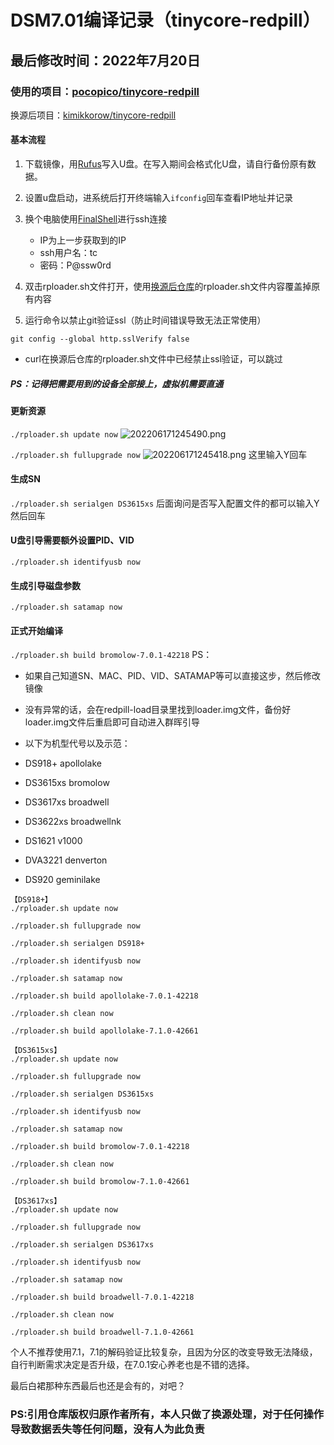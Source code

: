 # DSM7.01编译记录（tinycore-redpill）

## 最后修改时间：2022年7月20日

### 使用的项目：[pocopico/tinycore-redpill](https://github.com/pocopico/tinycore-redpill)

换源后项目：[kimikkorow/tinycore-redpill](https://gitee.com/kimikkorow/tinycore-redpill)

#### 基本流程

1. 下载镜像，用[Rufus](https://rufus.ie/zh/)写入U盘。在写入期间会格式化U盘，请自行备份原有数据。

2. 设置u盘启动，进系统后打开终端输入```ifconfig```回车查看IP地址并记录

3. 换个电脑使用[FinalShell](https://www.hostbuf.com/)进行ssh连接

    - IP为上一步获取到的IP
    - ssh用户名：tc
    - 密码：P@ssw0rd

4. 双击rploader.sh文件打开，使用[换源后仓库](https://gitee.com/kimikkorow/tinycore-redpill)的rploader.sh文件内容覆盖掉原有内容

5. 运行命令以禁止git验证ssl（防止时间错误导致无法正常使用）

```text
git config --global http.sslVerify false
```

- curl在换源后仓库的rploader.sh文件中已经禁止ssl验证，可以跳过

##### PS：记得把需要用到的设备全部接上，虚拟机需要直通

#### 更新资源

```./rploader.sh update now```
![202206171245490.png](assets/62aca3362af7f.png)

```./rploader.sh fullupgrade now```
![202206171245418.png](assets/62aca336c8d21.png)
这里输入Y回车

#### 生成SN

```./rploader.sh serialgen DS3615xs```
后面询问是否写入配置文件的都可以输入Y然后回车

#### U盘引导需要额外设置PID、VID

```./rploader.sh identifyusb now```

#### 生成引导磁盘参数

```./rploader.sh satamap now```

#### 正式开始编译

```./rploader.sh build bromolow-7.0.1-42218```
PS：

- 如果自己知道SN、MAC、PID、VID、SATAMAP等可以直接这步，然后修改镜像
- 没有异常的话，会在redpill-load目录里找到loader.img文件，备份好loader.img文件后重启即可自动进入群晖引导
- 以下为机型代号以及示范：

- DS918+      apollolake
- DS3615xs    bromolow
- DS3617xs    broadwell
- DS3622xs    broadwellnk
- DS1621        v1000
- DVA3221     denverton
- DS920         geminilake

```text
【DS918+】
./rploader.sh update now

./rploader.sh fullupgrade now

./rploader.sh serialgen DS918+

./rploader.sh identifyusb now

./rploader.sh satamap now

./rploader.sh build apollolake-7.0.1-42218

./rploader.sh clean now

./rploader.sh build apollolake-7.1.0-42661

【DS3615xs】
./rploader.sh update now

./rploader.sh fullupgrade now

./rploader.sh serialgen DS3615xs

./rploader.sh identifyusb now

./rploader.sh satamap now

./rploader.sh build bromolow-7.0.1-42218

./rploader.sh clean now

./rploader.sh build bromolow-7.1.0-42661 

【DS3617xs】
./rploader.sh update now

./rploader.sh fullupgrade now

./rploader.sh serialgen DS3617xs

./rploader.sh identifyusb now

./rploader.sh satamap now

./rploader.sh build broadwell-7.0.1-42218

./rploader.sh clean now

./rploader.sh build broadwell-7.1.0-42661
```

个人不推荐使用7.1，7.1的解码验证比较复杂，且因为分区的改变导致无法降级，自行判断需求决定是否升级，在7.0.1安心养老也是不错的选择。

最后白裙那种东西最后也还是会有的，对吧？

### PS:引用仓库版权归原作者所有，本人只做了换源处理，对于任何操作导致数据丢失等任何问题，没有人为此负责
